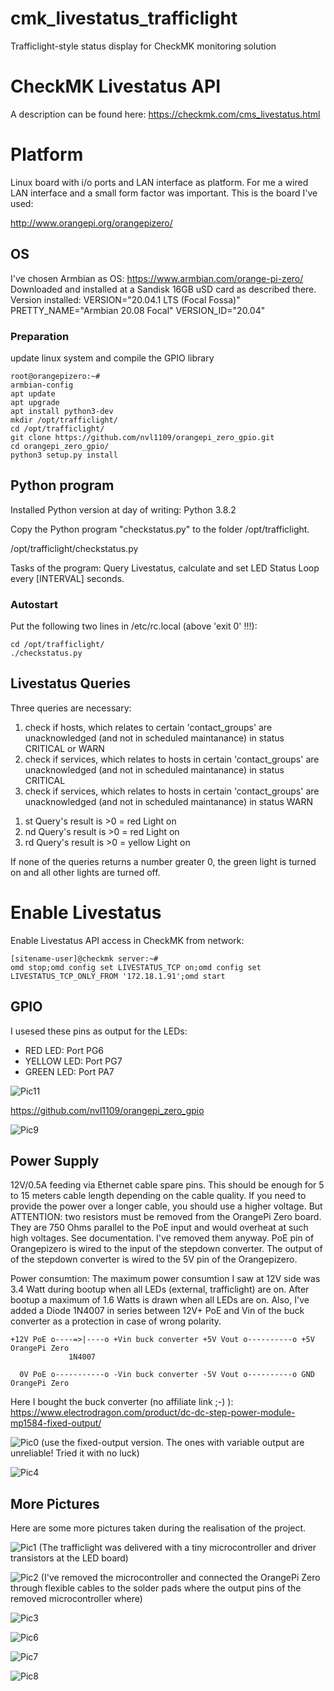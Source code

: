 # cmk_livestatus_trafficlight
Trafficlight-style status display for CheckMK monitoring solution


# CheckMK Livestatus API
A description can be found here:
https://checkmk.com/cms_livestatus.html


# Platform
Linux board with i/o ports and LAN interface as platform. For me a wired LAN interface and a small form factor was important. 
This is the board I've used:

http://www.orangepi.org/orangepizero/

## OS
I've chosen Armbian as OS:
https://www.armbian.com/orange-pi-zero/
Downloaded and installed at a Sandisk 16GB uSD card as described there.
Version installed:
VERSION="20.04.1 LTS (Focal Fossa)"
PRETTY_NAME="Armbian 20.08 Focal"
VERSION_ID="20.04"

### Preparation
update linux system and compile the GPIO library
```
root@orangepizero:~# 
armbian-config
apt update
apt upgrade
apt install python3-dev
mkdir /opt/trafficlight/
cd /opt/trafficlight/
git clone https://github.com/nvl1109/orangepi_zero_gpio.git
cd orangepi_zero_gpio/
python3 setup.py install
```
## Python program
Installed Python version at day of writing: Python 3.8.2

Copy the Python program "checkstatus.py" to the folder /opt/trafficlight.

/opt/trafficlight/checkstatus.py

Tasks of the program: Query Livestatus, calculate and set LED Status
Loop every [INTERVAL] seconds.

### Autostart
Put the following two lines in /etc/rc.local (above 'exit 0' !!!):
```
cd /opt/trafficlight/
./checkstatus.py
```

## Livestatus Queries
Three queries are necessary:
1) check if hosts, which relates to certain 'contact_groups' are unacknowledged (and not in scheduled maintanance) in status CRITICAL or WARN
2) check if services, which relates to hosts in certain 'contact_groups' are unacknowledged (and not in scheduled maintanance) in status CRITICAL
3) check if services, which relates to hosts in certain 'contact_groups' are unacknowledged (and not in scheduled maintanance) in status WARN

 1. st Query's result is >0 = red Light on
 2. nd Query's result is >0 = red Light on
 3. rd Query's result is >0 = yellow Light on

If none of the queries returns a number greater 0, the green light is turned on and all other lights are turned off.

# Enable Livestatus
Enable Livestatus API access in CheckMK from network:

    [sitename-user]@checkmk server:~#
    omd stop;omd config set LIVESTATUS_TCP on;omd config set LIVESTATUS_TCP_ONLY_FROM '172.18.1.91';omd start

## GPIO

I usesed these pins as output for the LEDs:
 - RED LED: Port PG6
 - YELLOW LED: Port PG7
 - GREEN LED: Port PA7

![Pic11](pics/Orange-Pi-Zero-Pinout.jpg)

https://github.com/nvl1109/orangepi_zero_gpio

![Pic9](pics/9.jpg)

## Power Supply

12V/0.5A feeding via Ethernet cable spare pins. This should be enough for 5 to 15 meters cable length depending on the cable quality. If you need to provide the power over a longer cable, you should use a higher voltage. But ATTENTION: two resistors must be removed from the OrangePi Zero board. They are 750 Ohms parallel to the PoE input and would overheat at such high voltages. See documentation. I've removed them anyway.
PoE pin of Orangepizero is wired to the input of the stepdown converter. The output of of the stepdown converter is wired to the 5V pin of the Orangepizero.

Power consumtion: The maximum power consumtion I saw at 12V side was 3.4 Watt during bootup when all LEDs (external, trafficlight) are on. After bootup a maximum of 1.6 Watts is drawn when all LEDs are on.
Also, I've added a Diode 1N4007 in series between 12V+ PoE and Vin of the buck converter as a protection in case of wrong polarity.
```
+12V PoE o----=>|----o +Vin buck converter +5V Vout o----------o +5V OrangePi Zero
             1N4007
             
  0V PoE o-----------o -Vin buck converter -5V Vout o----------o GND OrangePi Zero
```
Here I bought the buck converter (no affiliate link ;-)  ):
https://www.electrodragon.com/product/dc-dc-step-power-module-mp1584-fixed-output/

![Pic0](pics/stepdown.PNG)
(use the fixed-output version. The ones with variable output are unreliable! Tried it with no luck)

![Pic4](pics/4.jpg)

## More Pictures
Here are some more pictures taken during the realisation of the project.

![Pic1](pics/1.jpg)
(The trafficlight was delivered with a tiny microcontroller and driver transistors at the LED board)

![Pic2](pics/2.jpg)
(I've removed the microcontroller and connected the OrangePi Zero through flexible cables to the solder pads where the output pins of the removed microcontroller where)

![Pic3](pics/3.jpg)

![Pic6](pics/6.jpg)

![Pic7](pics/7.jpg)

![Pic8](pics/8.jpg)
<!--stackedit_data:
eyJoaXN0b3J5IjpbODgyMjk4MTI5LC0xNTQ4NzYwMTkzLC0xOD
gxMjE0MjY4LDE1ODIyODM3MTgsMTA0ODE5OTk5M119
-->